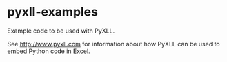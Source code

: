 pyxll-examples
==============

Example code to be used with PyXLL.

See http://www.pyxll.com for information about how PyXLL can be used to embed Python code in Excel.
